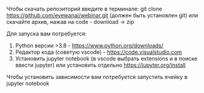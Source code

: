 Чтобы скачать репозиторий введите в терминале: 
git clone https://github.com/eyewanai/webinar.git (должен быть установлен git) 
или скачайте архив, нажав на code - download -> zip 

Для запуска вам потребуется:
1) Python версии >3.8 - https://www.python.org/downloads/
2) Редактор кода (советую vscode) - https://code.visualstudio.com
3) Установить jupyter notebook (в vscode выбрать extensions и в поиске ввести jupyter) или установить отдельно https://jupyter.org/install

Чтобы установить зависимости вам потребуется запустить ячейку в jupyter notebook
